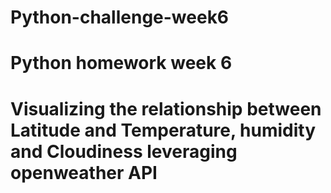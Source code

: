 # Python-challenge-week6
# Python homework week 6 
# Visualizing the relationship between Latitude and Temperature, humidity and Cloudiness leveraging openweather API 
